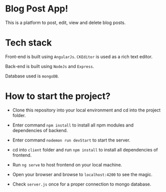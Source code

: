 # Blog Post App!

This is a platform to post, edit, view and delete blog posts.

# Tech stack

Front-end is built using `AngularJs`. `CKEditor` is used as a rich text editor.

Back-end is built using `NodeJs` and `Express`.

Database used is `mongoDB`.

# How to start the project?

- Clone this repository into your local environment and cd into the project folder.
- Enter command `npm install` to install all npm modules and dependencies of backend.
- Enter command `nodemon run devStart` to start the server.

- cd into `client` folder and run `npm install` to install all dependencies of frontend.
- Run `ng serve` to host frontend on your local machine.
- Open your browser and browse to `localhost:4200` to see the magic.
- Check `server.js` once for a proper connection to mongo database.
